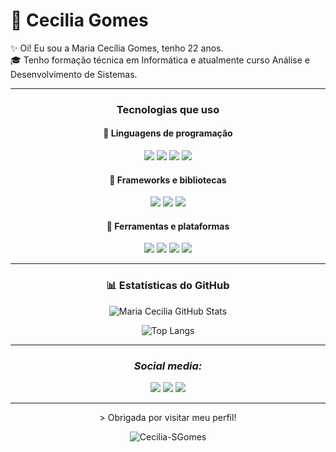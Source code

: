 # 🌷 Cecilia Gomes

✨ Oi! Eu sou a Maria Cecília Gomes, tenho 22 anos.  
🎓 Tenho formação técnica em Informática e atualmente curso Análise e Desenvolvimento de Sistemas.  

---

<h3 align="center"> Tecnologias que uso</h3>

<h4 align="center">🔹 Linguagens de programação</h4>
<p align="center">
  <img src="https://img.shields.io/badge/Java-C8A2C8?style=for-the-badge&logo=java&logoColor=white" />
  <img src="https://img.shields.io/badge/JavaScript-C8A2C8?style=for-the-badge&logo=javascript&logoColor=white" />
  <img src="https://img.shields.io/badge/Python-C8A2C8?style=for-the-badge&logo=python&logoColor=white" />
  <img src="https://img.shields.io/badge/HTML5-C8A2C8?style=for-the-badge&logo=html5&logoColor=white" />
</p>

<h4 align="center">🔹 Frameworks e bibliotecas</h4>
<p align="center">
  <img src="https://img.shields.io/badge/Spring-C8A2C8?style=for-the-badge&logo=spring&logoColor=white" />
  <img src="https://img.shields.io/badge/React-C8A2C8?style=for-the-badge&logo=react&logoColor=white" />
  <img src="https://img.shields.io/badge/React_Native-C8A2C8?style=for-the-badge&logo=react&logoColor=white" />
</p>

<h4 align="center">🔹 Ferramentas e plataformas</h4>
<p align="center">
  <img src="https://img.shields.io/badge/GitHub-C8A2C8?style=for-the-badge&logo=github&logoColor=white" />
  <img src="https://img.shields.io/badge/VS_Code-C8A2C8?style=for-the-badge&logo=visual-studio-code&logoColor=white" />
  <img src="https://img.shields.io/badge/Figma-C8A2C8?style=for-the-badge&logo=figma&logoColor=white" />
  <img src="https://img.shields.io/badge/Notion-C8A2C8?style=for-the-badge&logo=notion&logoColor=white" />
</p>

---

<h3 align="center">📊 Estatísticas do GitHub</h3>

<p align="center">
  <img alt="Maria Cecilia GitHub Stats" src="https://github-readme-stats.vercel.app/api?username=Cecilia-SGomes&show_icons=true&theme=dracula&include_all_commits=true&locale=pt-br" />
</p>

<p align="center">
  <img alt="Top Langs" src="https://github-readme-stats.vercel.app/api/top-langs/?username=Cecilia-SGomes&theme=dracula&layout=compact&custom_title=Tecnologias&langs_count=9" />
</p>

---

<h3 align="center"><i> Social media:</i></h3> 
<div align="center"> 
  <a href="https://instagram.com/ceciliaa_ssantos" target="_blank"><img src="https://img.shields.io/badge/Instagram-C8A2C8?style=for-the-badge&logo=instagram&logoColor=white"></a>
  <a href="mailto:ceciliaagomes09@email.com"><img src="https://img.shields.io/badge/Gmail-C8A2C8?style=for-the-badge&logo=gmail&logoColor=white"></a>
  <a href="https://www.linkedin.com/in/maria-cecilia-gomes12" target="_blank"><img src="https://img.shields.io/badge/LinkedIn-C8A2C8?style=for-the-badge&logo=linkedin&logoColor=white"></a>  
</div>

---

<p align="center">
  > Obrigada por visitar meu perfil!
</p>

<p align="center"> 
  <img src="https://komarev.com/ghpvc/?username=Cecilia-SGomes&label=Profile%20views&color=C8A2C8&style=flat" alt="Cecilia-SGomes" />
</p>
